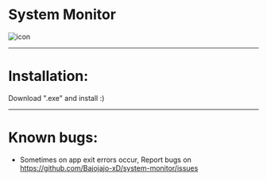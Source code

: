 # System Monitor
![icon](https://user-images.githubusercontent.com/81306360/116520234-bcdb0180-a8d2-11eb-80d1-f171fc34bd8c.png)

--------------------------
# Installation:

Download ".exe" and install :)

---------------------------
# Known bugs:

- Sometimes on app exit errors occur,  Report bugs on https://github.com/Bajojajo-xD/system-monitor/issues
